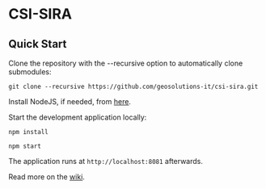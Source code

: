 CSI-SIRA
==========

Quick Start
------------

Clone the repository with the --recursive option to automatically clone submodules:

`git clone --recursive https://github.com/geosolutions-it/csi-sira.git`

Install NodeJS, if needed, from [here](https://nodejs.org/en/blog/release/v0.12.7/).

Start the development application locally:

`npm install`

`npm start`

The application runs at `http://localhost:8081` afterwards.

Read more on the [wiki](https://github.com/geosolutions-it/csi-sira/wiki).
